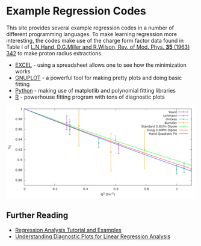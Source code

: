 # Example Regression Codes

This site provides several example regression codes in a number of different programming languages.    To make learning regression more interesting, the codes make use of the charge form factor data found in Table I of <a href=https://journals.aps.org/rmp/abstract/10.1103/RevModPhys.35.335>L.N.Hand, D.G.Miller and R.Wilson, Rev. of Mod. Phys. <b>35</b> (1963) 342</a> to make proton radius extractions.   

* <a href="https://github.com/JeffersonLab/Example-Fitting-Codes/blob/master/EXCEL/README.md">EXCEL</a> - using a spreadsheet allows one to see how the minimization works
* <a href="https://github.com/JeffersonLab/Example-Fitting-Codes/blob/master/GNUPLOT/README.md">GNUPLOT</a>  - a powerful tool for making pretty plots and doing basic fitting
* <a href="https://github.com/JeffersonLab/Example-Fitting-Codes/blob/master/Python/README.md">Python</a> - making use of matplotlib and polynomial fitting libraries
* <a href="https://github.com/JeffersonLab/Example-Fitting-Codes/blob/master/GNUPLOT/README.md">R</a> - powerhouse fitting program with tons of diagnostic plots

<img src="https://raw.githubusercontent.com/JeffersonLab/Example-Fitting-Codes/master/GNUPLOT/gnuplot-output.png" width="1024">

## Further Reading

* <a href="http://blog.minitab.com/blog/adventures-in-statistics-2/regression-analysis-tutorial-and-examples">Regression Analysis Tutorial and Examples</a>
* <a href="http://data.library.virginia.edu/diagnostic-plots/">Understanding Diagnostic Plots for Linear Regression Analysis</a>
